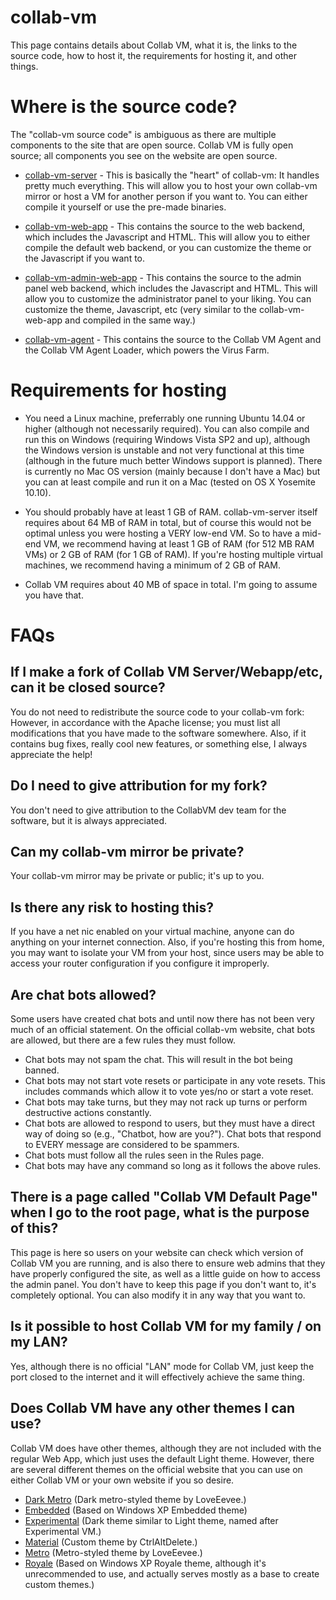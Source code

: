 # collab-vm
This page contains details about Collab VM, what it is, the links to the source code, how to host it, the requirements for hosting it, and other things.

# Where is the source code?
The "collab-vm source code" is ambiguous as there are multiple components to the site that are open source. Collab VM is fully open source; all components you see on the website are open source. 

* [collab-vm-server](https://github.com/computernewb/collab-vm-server) - This is basically the "heart" of collab-vm: It handles pretty much everything. This will allow you to host your own collab-vm mirror or host a VM for another person if you want to. You can either compile it yourself or use the pre-made binaries.

* [collab-vm-web-app](https://github.com/computernewb/collab-vm-web-app) - This contains the source to the web backend, which includes the Javascript and HTML. This will allow you to either compile the default web backend, or you can customize the theme or the Javascript if you want to.

* [collab-vm-admin-web-app](https://github.com/computernewb/collab-vm-admin-web-app) - This contains the source to the admin panel web backend, which includes the Javascript and HTML. This will allow you to customize the administrator panel to your liking. You can customize the theme, Javascript, etc (very similar to the collab-vm-web-app and compiled in the same way.)

* [collab-vm-agent](https://github.com/computernewb/collab-vm-agent) - This contains the source to the Collab VM Agent and the Collab VM Agent Loader, which powers the Virus Farm. 

# Requirements for hosting
* You need a Linux machine, preferrably one running Ubuntu 14.04 or higher (although not necessarily required). You can also compile and run this on Windows (requiring Windows Vista SP2 and up), although the Windows version is unstable and not very functional at this time (although in the future much better Windows support is planned). There is currently no Mac OS version (mainly because I don't have a Mac) but you can at least compile and run it on a Mac (tested on OS X Yosemite 10.10).

* You should probably have at least 1 GB of RAM. collab-vm-server itself requires about 64 MB of RAM in total, but of course this would not be optimal unless you were hosting a VERY low-end VM. So to have a mid-end VM, we recommend having at least 1 GB of RAM (for 512 MB RAM VMs) or 2 GB of RAM (for 1 GB of RAM).  If you're hosting multiple virtual machines, we recommend having a minimum of 2 GB of RAM.

* Collab VM requires about 40 MB of space in total. I'm going to assume you have that.

# FAQs

## If I make a fork of Collab VM Server/Webapp/etc, can it be closed source?
You do not need to redistribute the source code to your collab-vm fork: However, in accordance with the Apache license; you must list all modifications that you have made to the software somewhere. Also, if it contains bug fixes, really cool new features, or something else, I always appreciate the help!

## Do I need to give attribution for my fork?
You don't need to give attribution to the CollabVM dev team for the software, but it is always appreciated.

## Can my collab-vm mirror be private?
Your collab-vm mirror may be private or public; it's up to you.

## Is there any risk to hosting this?
If you have a net nic enabled on your virtual machine, anyone can do anything on your internet connection. Also, if you're hosting this from home, you may want to isolate your VM from your host, since users may be able to access your router configuration if you configure it improperly.

## Are chat bots allowed?
Some users have created chat bots and until now there has not been very much of an official statement. On the official collab-vm website, chat bots are allowed, but there are a few rules they must follow. 

* Chat bots may not spam the chat. This will result in the bot being banned.
* Chat bots may not start vote resets or participate in any vote resets. This includes commands which allow it to vote yes/no or start a vote reset. 
* Chat bots may take turns, but they may not rack up turns or perform destructive actions constantly.
* Chat bots are allowed to respond to users, but they must have a direct way of doing so (e.g., "Chatbot, how are you?"). Chat bots that respond to EVERY message are considered to be spammers.
* Chat bots must follow all the rules seen in the Rules page.
* Chat bots may have any command so long as it follows the above rules.

## There is a page called "Collab VM Default Page" when I go to the root page, what is the purpose of this?
This page is here so users on your website can check which version of Collab VM you are running, and is also there to ensure web admins that they have properly configured the site, as well as a little guide on how to access the admin panel. You don't have to keep this page if you don't want to, it's completely optional. You can also modify it in any way that you want to.

## Is it possible to host Collab VM for my family / on my LAN?
Yes, although there is no official "LAN" mode for Collab VM, just keep the port closed to the internet and it will effectively achieve the same thing.

## Does Collab VM have any other themes I can use?
Collab VM does have other themes, although they are not included with the regular Web App, which just uses the default Light theme. However, there are several different themes on the official website that you can use on either Collab VM or your own website if you so desire.

* [Dark Metro](http://computernewb.com/collab-vm/themes/dark-metro/) (Dark metro-styled theme by LoveEevee.)
* [Embedded](http://computernewb.com/collab-vm/themes/embedded/) (Based on Windows XP Embedded theme)
* [Experimental](http://computernewb.com/collab-vm/themes/experimental/) (Dark theme similar to Light theme, named after Experimental VM.)
* [Material](http://computernewb.com/collab-vm/themes/material/) (Custom theme by CtrlAltDelete.)
* [Metro](http://computernewb.com/collab-vm/themes/metro/) (Metro-styled theme by LoveEevee.)
* [Royale](http://computernewb.com/collab-vm/themes/royale/) (Based on Windows XP Royale theme, although it's unrecommended to use, and actually serves mostly as a base to create custom themes.)
